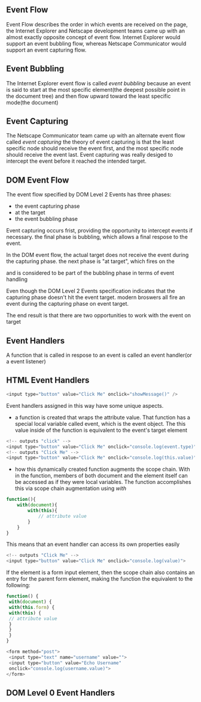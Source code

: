 ## Event Flow

Event Flow describes the order in which events are received on the page, the Internet Explorer and Netscape development teams came up with an almost exactly opposite concept of event flow. Internet Explorer would support an event bubbling flow, whereas Netscape Communicator would support an event capturing flow.

## Event Bubbling

The Internet Explorer event flow is called _event bubbling_ because an event is said to start at the most specific element(the deepest possible point in the document tree) and then flow upward toward the least specific mode(the document)

## Event Capturing

The Netscape Communicator team came up with an alternate event flow called _event capturing_ the theory of event capturing is that the least specific node should receive the event first, and the most specific node should receive the event last. Event capturing was really desiged to intercept the event before it reached the intended target.

## DOM Event Flow

The event flow specified by DOM Level 2 Events has three phases:

- the event capturing phase
- at the target
- the event bubbling phase

Event capturing occurs frist, providing the opportunity to intercept events if necessary. the final phase is bubbling, which allows a final respose to the event.

In the DOM event flow, the actual target does not receive the event during the capturing phase. the next phase is "at target", which fires on the <div> and is considered to be part of the bubbling phase in terms of event handling

Even though the DOM Level 2 Events specification indicates that the capturing phase doesn't hit the event target. modern broswers all fire an event during the capturing phase on event target.

The end result is that there are two opportunities to work with the event on target

## Event Handlers

A function that is called in respose to an event is called an event handler(or a event listener)

## HTML Event Handlers

```javascript
<input type="button" value="Click Me" onclick="showMessage()" />
```

Event handlers assigned in this way have some unique aspects.

- a function is created that wraps the attribute value. That function has a special local variable called event, which is the event object. The this value inside of the function is equivalent to the event's target element

```javascript
<!-- outputs "click" -->
<input type="button" value="Click Me" onclick="console.log(event.type)">
<!-- outputs "Click Me" -->
<input type="button" value="Click Me" onclick="console.log(this.value)">
```

- how this dynamically created function augments the scope chain.
  With in the function, members of both document and the element itself can be accessed as if they were local variables.
  The function accomplishes this via scope chain augmentation using _with_

```javascript
function(){
    with(document){
        with(this){
            // attribute value
        }
    }
}
```

This means that an event handler can access its own properties easily

```javascript
<!-- outputs "Click Me" -->
<input type="button" value="Click Me" onclick="console.log(value)">
```

If the element is a form input element, then the scope chain also contains an entry for the parent form element, making the function the equivalent to the following:

```javascript
function() {
 with(document) {
 with(this.form) {
 with(this) {
 // attribute value
 }
 }
 }
}

<form method="post">
 <input type="text" name="username" value="">
 <input type="button" value="Echo Username"
 onclick="console.log(username.value)">
</form>
```

## DOM Level 0 Event Handlers


